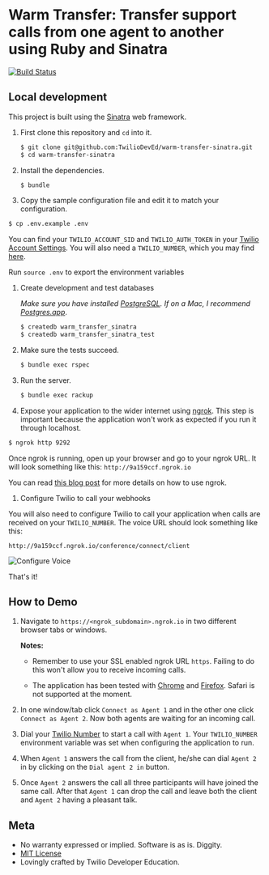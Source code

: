 # Warm Transfer: Transfer support calls from one agent to another using Ruby and Sinatra
[![Build Status](https://travis-ci.org/TwilioDevEd/warm-transfer-sinatra.svg)](https://travis-ci.org/TwilioDevEd/warm-transfer-sinatra)

## Local development

This project is built using the [Sinatra](http://www.sinatrarb.com/) web framework.

1. First clone this repository and `cd` into it.

   ```bash
   $ git clone git@github.com:TwilioDevEd/warm-transfer-sinatra.git
   $ cd warm-transfer-sinatra
   ```

1. Install the dependencies.

   ```bash
   $ bundle
   ```

1. Copy the sample configuration file and edit it to match your configuration.

  ```bash
  $ cp .env.example .env
  ```

 You can find your `TWILIO_ACCOUNT_SID` and `TWILIO_AUTH_TOKEN` in your
 [Twilio Account Settings](https://www.twilio.com/user/account/settings).
 You will also need a `TWILIO_NUMBER`, which you may find [here](https://www.twilio.com/user/account/phone-numbers/incoming).

 Run `source .env` to export the environment variables

1. Create development and test databases

   _Make sure you have installed [PostgreSQL](http://www.postgresql.org/). If on
   a Mac, I recommend [Postgres.app](http://postgresapp.com)_.

   ```bash
   $ createdb warm_transfer_sinatra
   $ createdb warm_transfer_sinatra_test
   ```

1. Make sure the tests succeed.

   ```bash
   $ bundle exec rspec
   ```

1. Run the server.

   ```bash
   $ bundle exec rackup
   ```

1. Expose your application to the wider internet using [ngrok](http://ngrok.com). This step
  is important because the application won't work as expected if you run it through
  localhost.

  ```bash
  $ ngrok http 9292
  ```

  Once ngrok is running, open up your browser and go to your ngrok URL. It will
  look something like this: `http://9a159ccf.ngrok.io`

  You can read [this blog post](https://www.twilio.com/blog/2015/09/6-awesome-reasons-to-use-ngrok-when-testing-webhooks.html)
  for more details on how to use ngrok.

1. Configure Twilio to call your webhooks

  You will also need to configure Twilio to call your application when calls are received on your `TWILIO_NUMBER`. The voice URL should look something like this:

  ```
  http://9a159ccf.ngrok.io/conference/connect/client
  ```

  ![Configure Voice](http://howtodocs.s3.amazonaws.com/twilio-number-config-all-med.gif)


That's it!

## How to Demo

1. Navigate to `https://<ngrok_subdomain>.ngrok.io` in two different
   browser tabs or windows.

   **Notes:**
   * Remember to use your SSL enabled ngrok URL `https`.
   Failing to do this won't allow you to receive incoming calls.

   * The application has been tested with [Chrome](https://www.google.com/chrome/)
   and [Firefox](https://firefox.com). Safari is not supported at the moment.

1. In one window/tab click `Connect as Agent 1` and in the other one click
   `Connect as Agent 2`. Now both agents are waiting for an incoming call.

1. Dial your [Twilio Number](https://www.twilio.com/user/account/phone-numbers/incoming)
   to start a call with `Agent 1`. Your `TWILIO_NUMBER`
   environment variable was set when configuring the application to run.

1. When `Agent 1` answers the call from the client, he/she can dial `Agent 2` in
   by clicking on the `Dial agent 2 in` button.

1. Once `Agent 2` answers the call all three participants will have joined the same
   call. After that `Agent 1` can drop the call and leave both the client and `Agent 2`
   having a pleasant talk.

## Meta

* No warranty expressed or implied. Software is as is. Diggity.
* [MIT License](http://www.opensource.org/licenses/mit-license.html)
* Lovingly crafted by Twilio Developer Education.
